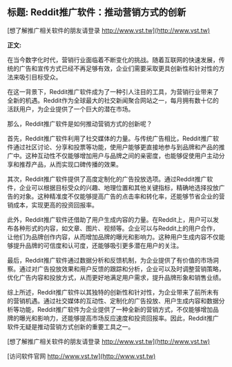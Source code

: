 ## **标题: Reddit推广软件：推动营销方式的创新**

[想了解推广相关软件的朋友请登录 http://www.vst.tw](http://www.vst.tw)

**正文:**

在当今数字化时代，营销行业面临着不断变化的挑战。随着互联网的快速发展，传统的广告和宣传方式已经不再足够有效，企业们需要采取更具创新性和针对性的方法来吸引目标受众。

在这一背景下，Reddit推广软件成为了一种引人注目的工具，为营销行业带来了全新的机遇。Reddit作为全球最大的社交新闻聚合网站之一，每月拥有数十亿的活跃用户，为企业提供了一个巨大的潜在市场。

那么，Reddit推广软件是如何推动营销方式的创新呢？

首先，Reddit推广软件利用了社交媒体的力量。与传统广告相比，Reddit推广软件通过社区讨论、分享和投票等功能，使用户能够更直接地参与到品牌和产品的推广中。这种互动性不仅能够增加用户与品牌之间的亲密度，也能够促使用户主动分享和推荐产品，从而实现口碑传播的效果。

其次，Reddit推广软件提供了高度定制化的广告投放选项。通过Reddit推广软件，企业可以根据目标受众的兴趣、地理位置和其他关键指标，精确地选择投放广告的对象。这种精准度不仅能够提高广告的点击率和转化率，还能够节省企业的营销成本，实现更高的投资回报率。

此外，Reddit推广软件还借助了用户生成内容的力量。在Reddit上，用户可以发布各种形式的内容，如文章、图片、视频等。企业可以与Reddit上的用户合作，让他们为品牌创作内容，从而增加品牌的曝光和影响力。这种用户生成内容不仅能够提升品牌的可信度和认可度，还能够吸引更多潜在用户的关注。

最后，Reddit推广软件通过数据分析和反馈机制，为企业提供了有价值的市场洞察。通过对广告投放效果和用户反馈的跟踪和分析，企业可以及时调整营销策略，优化广告内容和投放方式，从而更好地满足用户需求，提升品牌形象和销售业绩。

综上所述，Reddit推广软件以其独特的创新性和针对性，为企业带来了前所未有的营销机遇。通过社交媒体的互动性、定制化的广告投放、用户生成内容和数据分析等功能，Reddit推广软件为企业提供了一种全新的营销方式，不仅能够增加品牌的曝光和影响力，还能够提高市场反应速度和投资回报率。因此，Reddit推广软件无疑是推动营销方式创新的重要工具之一。

[想了解推广相关软件的朋友请登录 http://www.vst.tw](http://www.vst.tw)


[访问软件官网 http://www.vst.tw](http://www.vst.tw)
